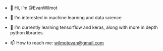 - 👋 Hi, I’m @EvanWilmot
- 👀 I’m interested in machine learning and data science
- 🌱 I’m currently learning tensorflow and keras, along with more in depth python libraries.

- 📫 How to reach me: wilmotevan@gmail.com

